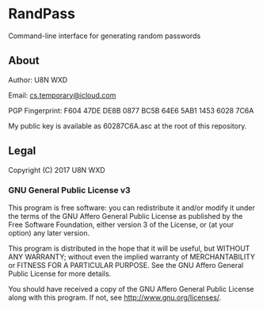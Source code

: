 # RandPass
Command-line interface for generating random passwords

## About
Author: U8N WXD

Email: cs.temporary@icloud.com

PGP Fingerprint: F604 47DE DE8B 0877 BC5B  64E6 5AB1 1453 6028 7C6A

My public key is available as 60287C6A.asc at the root of this repository.

## Legal
Copyright (C) 2017 U8N WXD

### GNU General Public License v3

This program is free software: you can redistribute it and/or modify
it under the terms of the GNU Affero General Public License as published by
the Free Software Foundation, either version 3 of the License, or
(at your option) any later version.

This program is distributed in the hope that it will be useful,
but WITHOUT ANY WARRANTY; without even the implied warranty of
MERCHANTABILITY or FITNESS FOR A PARTICULAR PURPOSE.  See the
GNU Affero General Public License for more details.

You should have received a copy of the GNU Affero General Public License
along with this program.  If not, see <http://www.gnu.org/licenses/>.
